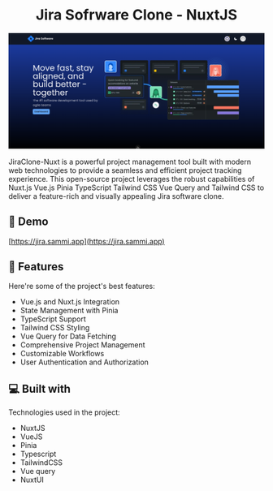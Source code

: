 <h1 align="center" id="title">Jira Sofrware Clone - NuxtJS</h1>

<p align="center"><img src="./assets/jira.png" alt="project-image"></p>

<p id="description">JiraClone-Nuxt is a powerful project management tool built with modern web technologies to provide a seamless and efficient project tracking experience. This open-source project leverages the robust capabilities of Nuxt.js Vue.js Pinia TypeScript Tailwind CSS Vue Query and Tailwind CSS to deliver a feature-rich and visually appealing Jira software clone.</p>

<h2>🚀 Demo</h2>
<!--  -->

[https://jira.sammi.app](https://jira.sammi.app)

<!--  -->

<h2>🧐 Features</h2>

Here're some of the project's best features:

- Vue.js and Nuxt.js Integration
- State Management with Pinia
- TypeScript Support
- Tailwind CSS Styling
- Vue Query for Data Fetching
- Comprehensive Project Management
- Customizable Workflows
- User Authentication and Authorization

<h2>💻 Built with</h2>

Technologies used in the project:

- NuxtJS
- VueJS
- Pinia
- Typescript
- TailwindCSS
- Vue query
- NuxtUI
